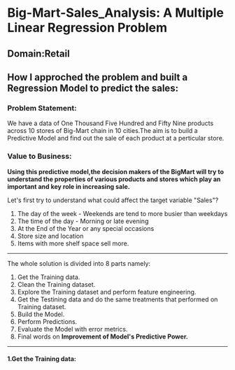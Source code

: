# Big-Mart-Sales_Analysis: A Multiple Linear Regression Problem
## Domain:Retail
## How I approched the problem and built a Regression Model to predict the sales:
### Problem Statement:
  We have a data of One Thousand Five Hundred and Fifty Nine products across 10 stores of Big-Mart chain in 10 cities.The aim is to build a Predictive Model and find out the sale of each product at a perticular store.
### Value to Business:
  __Using this predictive model,the decision makers of the BigMart will try to understand the properties of various products and stores which play an important and key role in increasing sale.__ 

Let's first try to understand what could affect the target variable "Sales"?
1. The day of the week - Weekends are tend to more busier than weekdays
2. The time of the day - Morning or late evening
3. At the End of the Year or any special occasions
4. Store size and location
5. Items with more shelf space sell more.
---
The whole solution is divided into 8 parts namely:
1. Get the Training data.
2. Clean the Training dataset.
3. Explore the Training dataset and perform feature engineering.
4. Get the Testining data and do the same treatments that performed on Training dataset.
5. Build the Model.
6. Perform Predictions.
7. Evaluate the Model with error metrics.
8. Final words on **Improvement of Model's Predictive Power.**
---
#### 1.Get the Training data:
